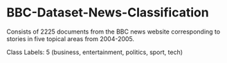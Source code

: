 # BBC-Dataset-News-Classification

Consists of 2225 documents from the BBC news website corresponding to stories in five topical areas from 2004-2005.

Class Labels: 5 (business, entertainment, politics, sport, tech)
